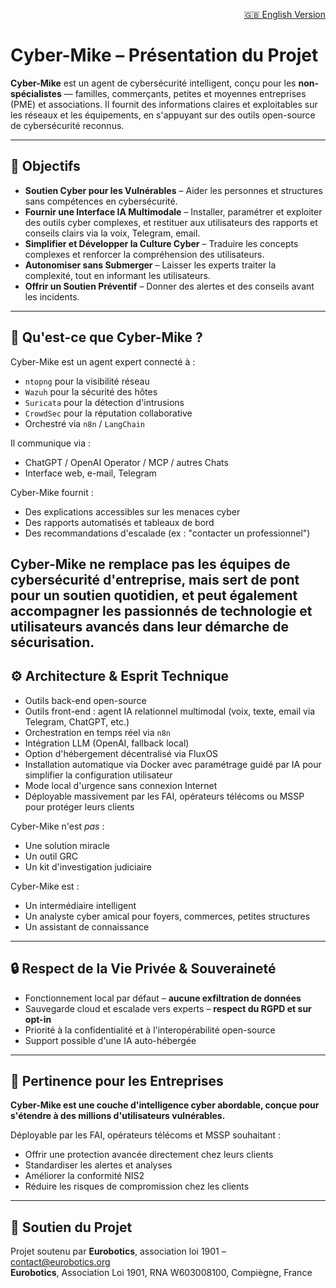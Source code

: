 <p align="right">
  <a href="https://github.com/Eurobotics-Association/Cyber-Mike/blob/main/README.md">🇬🇧 English Version</a>
</p>

# Cyber-Mike – Présentation du Projet

**Cyber-Mike** est un agent de cybersécurité intelligent, conçu pour les **non-spécialistes** — familles, commerçants, petites et moyennes entreprises (PME) et associations. Il fournit des informations claires et exploitables sur les réseaux et les équipements, en s'appuyant sur des outils open-source de cybersécurité reconnus.

---

## 🌟 Objectifs

- **Soutien Cyber pour les Vulnérables** – Aider les personnes et structures sans compétences en cybersécurité.
- **Fournir une Interface IA Multimodale** – Installer, paramétrer et exploiter des outils cyber complexes, et restituer aux utilisateurs des rapports et conseils clairs via la voix, Telegram, email.
- **Simplifier et Développer la Culture Cyber** – Traduire les concepts complexes et renforcer la compréhension des utilisateurs.
- **Autonomiser sans Submerger** – Laisser les experts traiter la complexité, tout en informant les utilisateurs.
- **Offrir un Soutien Préventif** – Donner des alertes et des conseils avant les incidents.

>

---

## 🤖 Qu'est-ce que Cyber-Mike ?

Cyber-Mike est un agent expert connecté à :

- `ntopng` pour la visibilité réseau
- `Wazuh` pour la sécurité des hôtes
- `Suricata` pour la détection d'intrusions
- `CrowdSec` pour la réputation collaborative
- Orchestré via `n8n` / `LangChain` 

Il communique via :

- ChatGPT / OpenAI Operator / MCP / autres Chats
- Interface web, e-mail, Telegram

Cyber-Mike fournit :

- Des explications accessibles sur les menaces cyber
- Des rapports automatisés et tableaux de bord
- Des recommandations d'escalade (ex : "contacter un professionnel")

Cyber-Mike ne remplace **pas** les équipes de cybersécurité d'entreprise, mais sert de **pont** pour un soutien quotidien, et peut également **accompagner** les **passionnés** de technologie et **utilisateurs avancés** dans leur démarche de sécurisation.
---

## ⚙️ Architecture & Esprit Technique

- Outils back-end open-source
- Outils front-end : agent IA relationnel multimodal (voix, texte, email via Telegram, ChatGPT, etc.)
- Orchestration en temps réel via `n8n`
- Intégration LLM (OpenAI, fallback local)
- Option d'hébergement décentralisé via FluxOS
- Installation automatique via Docker avec paramétrage guidé par IA pour simplifier la configuration utilisateur
- Mode local d'urgence sans connexion Internet
- Déployable massivement par les FAI, opérateurs télécoms ou MSSP pour protéger leurs clients

Cyber-Mike n'est *pas* :

- Une solution miracle
- Un outil GRC
- Un kit d'investigation judiciaire

Cyber-Mike est :

- Un intermédiaire intelligent
- Un analyste cyber amical pour foyers, commerces, petites structures
- Un assistant de connaissance

---

## 🔒 Respect de la Vie Privée & Souveraineté

- Fonctionnement local par défaut – **aucune exfiltration de données**
- Sauvegarde cloud et escalade vers experts – **respect du RGPD et sur opt-in**
- Priorité à la confidentialité et à l'interopérabilité open-source
- Support possible d'une IA auto-hébergée

---

## 🚀 Pertinence pour les Entreprises

**Cyber-Mike est une couche d'intelligence cyber abordable, conçue pour s'étendre à des millions d'utilisateurs vulnérables.**

Déployable par les FAI, opérateurs télécoms et MSSP souhaitant :

- Offrir une protection avancée directement chez leurs clients
- Standardiser les alertes et analyses
- Améliorer la conformité NIS2
- Réduire les risques de compromission chez les clients

---

## 🤝 Soutien du Projet

Projet soutenu par **Eurobotics**, association loi 1901 – [contact@eurobotics.org](mailto:contact@eurobotics.org)  
**Eurobotics**, Association Loi 1901, RNA W603008100, Compiègne, France

